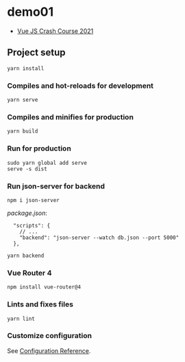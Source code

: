 # demo01

- [Vue JS Crash Course 2021](https://youtu.be/qZXt1Aom3Cs)

## Project setup
```
yarn install
```

### Compiles and hot-reloads for development
```
yarn serve
```

### Compiles and minifies for production
```
yarn build
```

### Run for production
```
sudo yarn global add serve
serve -s dist
```

### Run json-server for backend
```
npm i json-server
```

*package.json*:
```
  "scripts": {
    // ...
    "backend": "json-server --watch db.json --port 5000"
  },
```
```
yarn backend
```
### Vue Router 4
```
npm install vue-router@4
```

### Lints and fixes files
```
yarn lint
```

### Customize configuration
See [Configuration Reference](https://cli.vuejs.org/config/).
